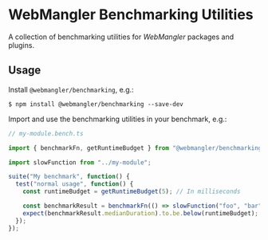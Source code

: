 # WebMangler Benchmarking Utilities

A collection of benchmarking utilities for _WebMangler_ packages and plugins.

## Usage

Install `@webmangler/benchmarking`, e.g.:

```shell
$ npm install @webmangler/benchmarking --save-dev
```

Import and use the benchmarking utilities in your benchmark, e.g.:

```ts
// my-module.bench.ts

import { benchmarkFn, getRuntimeBudget } from "@webmangler/benchmarking";

import slowFunction from "../my-module";

suite("My benchmark", function() {
  test("normal usage", function() {
    const runtimeBudget = getRuntimeBudget(5); // In milliseconds

    const benchmarkResult = benchmarkFn(() => slowFunction("foo", "bar"));
    expect(benchmarkResult.medianDuration).to.be.below(runtimeBudget);
  });
});
```

